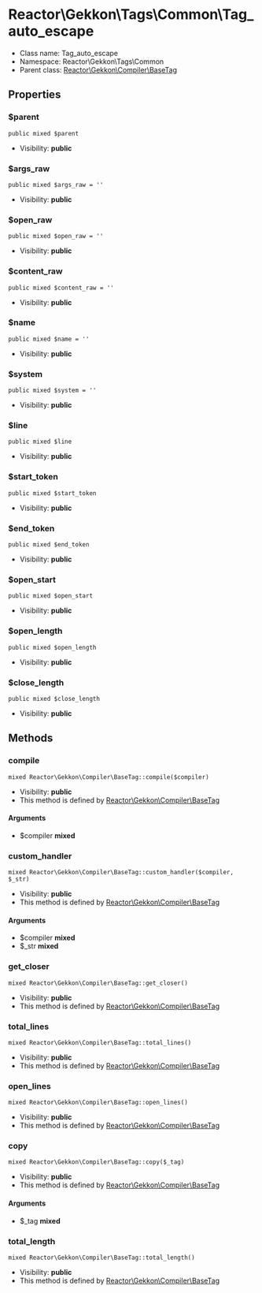 Reactor\Gekkon\Tags\Common\Tag_auto_escape
===============






* Class name: Tag_auto_escape
* Namespace: Reactor\Gekkon\Tags\Common
* Parent class: [Reactor\Gekkon\Compiler\BaseTag](Reactor-Gekkon-Compiler-BaseTag.md)





Properties
----------


### $parent

    public mixed $parent





* Visibility: **public**


### $args_raw

    public mixed $args_raw = ''





* Visibility: **public**


### $open_raw

    public mixed $open_raw = ''





* Visibility: **public**


### $content_raw

    public mixed $content_raw = ''





* Visibility: **public**


### $name

    public mixed $name = ''





* Visibility: **public**


### $system

    public mixed $system = ''





* Visibility: **public**


### $line

    public mixed $line





* Visibility: **public**


### $start_token

    public mixed $start_token





* Visibility: **public**


### $end_token

    public mixed $end_token





* Visibility: **public**


### $open_start

    public mixed $open_start





* Visibility: **public**


### $open_length

    public mixed $open_length





* Visibility: **public**


### $close_length

    public mixed $close_length





* Visibility: **public**


Methods
-------


### compile

    mixed Reactor\Gekkon\Compiler\BaseTag::compile($compiler)





* Visibility: **public**
* This method is defined by [Reactor\Gekkon\Compiler\BaseTag](Reactor-Gekkon-Compiler-BaseTag.md)


#### Arguments
* $compiler **mixed**



### custom_handler

    mixed Reactor\Gekkon\Compiler\BaseTag::custom_handler($compiler, $_str)





* Visibility: **public**
* This method is defined by [Reactor\Gekkon\Compiler\BaseTag](Reactor-Gekkon-Compiler-BaseTag.md)


#### Arguments
* $compiler **mixed**
* $_str **mixed**



### get_closer

    mixed Reactor\Gekkon\Compiler\BaseTag::get_closer()





* Visibility: **public**
* This method is defined by [Reactor\Gekkon\Compiler\BaseTag](Reactor-Gekkon-Compiler-BaseTag.md)




### total_lines

    mixed Reactor\Gekkon\Compiler\BaseTag::total_lines()





* Visibility: **public**
* This method is defined by [Reactor\Gekkon\Compiler\BaseTag](Reactor-Gekkon-Compiler-BaseTag.md)




### open_lines

    mixed Reactor\Gekkon\Compiler\BaseTag::open_lines()





* Visibility: **public**
* This method is defined by [Reactor\Gekkon\Compiler\BaseTag](Reactor-Gekkon-Compiler-BaseTag.md)




### copy

    mixed Reactor\Gekkon\Compiler\BaseTag::copy($_tag)





* Visibility: **public**
* This method is defined by [Reactor\Gekkon\Compiler\BaseTag](Reactor-Gekkon-Compiler-BaseTag.md)


#### Arguments
* $_tag **mixed**



### total_length

    mixed Reactor\Gekkon\Compiler\BaseTag::total_length()





* Visibility: **public**
* This method is defined by [Reactor\Gekkon\Compiler\BaseTag](Reactor-Gekkon-Compiler-BaseTag.md)



